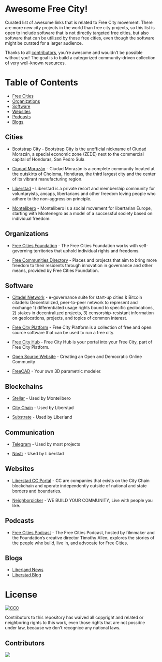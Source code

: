 # Awesome Free City!

Curated list of awesome links that is related to Free City movement. There are more new city projects in the world than free city projects, so this list is open to include software that is not directly targeted free cities, but also software that can be utilized by those free cities, even though the software might be curated for a larger audience.

Thanks to all [contributors](https://github.com/FreeCityPlatform/awesome-freecity/graphs/contributors), you're awesome and wouldn't be possible without you! The goal is to build a categorized community-driven collection of very well-known resources.

# Table of Contents

- [Free Cities](#cities)
- [Organizations](#organizations)
- [Software](#software)
- [Websites](#websites)
- [Podcasts](#podcasts)
- [Blogs](#blogs)

## Cities

- [Bootstrap City](https://bootstrap.city/) - Bootstrap City is the unofficial nickname of Ciudad Morazán, a special economic zone (ZEDE) next to the commercial capital of Honduras, San Pedro Sula.

- [Ciudad Morazán](https://www.morazan.city/) - Ciudad Morazán is a complete community located at the outskirts of Choloma, Honduras, the third largest city and the center of its vibrant manufacturing region.

- [Liberstad](https://www.liberstad.com/) - Liberstad is a private resort and membership community for voluntaryists, ancaps, libertarians and other freedom loving people who adhere to the non-aggression principle.

- [Montelibero](https://montelibero.org/) - Montelibero is a social movement for libertarian Europe, starting with Montenegro as a model of a successful society based on individual freedom.

## Organizations

- [Free Cities Foundation](https://free-cities.org/) - The Free Cities Foundation works with self-governing territories that uphold individual rights and freedoms.

- [Free Communities Directory](https://free-communities.org/) - Places and projects that aim to bring more freedom to their residents through innovation in governance and other means, provided by Free Cities Foundation.

## Software

- [Citadel Network](https://citadeltec.com/) - e-governance suite for start-up cities & Bitcoin citadels: Decentralized, peer-to-peer network to represent and exchange 1) differentiated usage rights bound to specific geolocations, 2) stakes in decentralized projects, 3) censorship-resistant information on geolocations, projects, and topics of common interest.

- [Free City Platform](https://freeplatform.city/) - Free City Platform is a collection of free and open source software that can be used to run a free city.

- [Free City Hub](https://hub.freeplatform.city/) - Free City Hub is your portal into your Free City, part of Free City Platform.

- [Open Source Website](https://opensourcewebsite.org/) - Creating an Open and Democratic Online Community

- [FreeCAD](https://www.freecad.org/) - Your own 3D parametric modeler.

## Blockchains

- [Stellar](https://stellar.org/) - Used by Montelibero

- [City Chain](https://www.city-chain.org/) - Used by Liberstad

- [Substrate](https://www.parity.io/technologies/substrate/) - Used by Liberland

## Communication

- [Telegram](https://telegram.org/) - Used by most projects

- [Nostr](https://en.wikipedia.org/wiki/Nostr) - Used by Liberstad

## Websites

- [Liberstad CC Portal](https://www.liberstad.cc/) - CC are companies that exists on the City Chain blockchain and operate independently outside of national and state borders and boundaries.

- [Neighborpicker](https://neighborpicker.com/) - WE BUILD YOUR COMMUNITY, Live with people you like.

## Podcasts

- [Free Cities Podcast](https://free-cities.org/category/podcast/) - The Free Cities Podcast, hosted by filmmaker and the Foundation’s creative director Timothy Allen, explores the stories of the people who build, live in, and advocate for Free Cities.

## Blogs

- [Liberland News](https://liberland.org/en/news)
- [Liberstad Blog](https://www.liberstad.com/blog)

# License

[![CC0](https://licensebuttons.net/p/zero/1.0/88x31.png)](https://creativecommons.org/publicdomain/zero/1.0/)

Contributors to this repository has waived all copyright and related or neighboring rights to this work, even those rights that are not possible under law, because we don't recognice any national laws.

## Contributors

<a align="center" href="https://github.com/FreeCityPlatform/awesome-freecity/graphs/contributors">
  <img src="https://contrib.rocks/image?repo=FreeCityPlatform/awesome-freecity" />
</a>